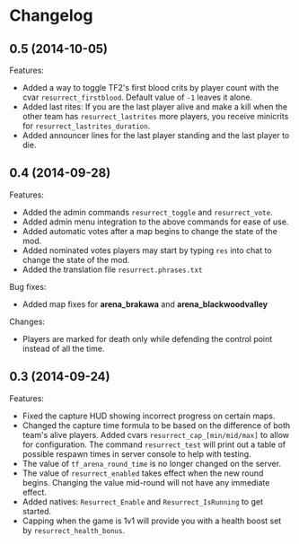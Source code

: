 # Changelog

## 0.5 (2014-10-05)

Features:

+ Added a way to toggle TF2's first blood crits by player count with the cvar `resurrect_firstblood`. Default value of `-1` leaves it alone.
+ Added last rites: If you are the last player alive and make a kill when the other team has `resurrect_lastrites` more players, you receive minicrits for `resurrect_lastrites_duration`.
+ Added announcer lines for the last player standing and the last player to die.

## 0.4 (2014-09-28)

Features:

+ Added the admin commands `resurrect_toggle` and `resurrect_vote`.
+ Added admin menu integration to the above commands for ease of use.
+ Added automatic votes after a map begins to change the state of the mod.
+ Added nominated votes players may start by typing `res` into chat to change the state of the mod.
+ Added the translation file `resurrect.phrases.txt`

Bug fixes:

+ Added map fixes for **arena_brakawa** and **arena_blackwoodvalley**

Changes:

+ Players are marked for death only while defending the control point instead of all the time.

## 0.3 (2014-09-24)

Features:

+ Fixed the capture HUD showing incorrect progress on certain maps.
+ Changed the capture time formula to be based on the difference of both team's alive players. Added cvars `resurrect_cap_[min/mid/max]` to allow for configuration. The command `resurrect_test` will print out a table of possible respawn times in server console to help with testing.
+ The value of `tf_arena_round_time` is no longer changed on the server.
+ The value of `resurrect_enabled` takes effect when the new round begins. Changing the value mid-round will not have any immediate effect.
+ Added natives: `Resurrect_Enable` and `Resurrect_IsRunning` to get started.
+ Capping when the game is 1v1 will provide you with a health boost set by `resurrect_health_bonus`.
